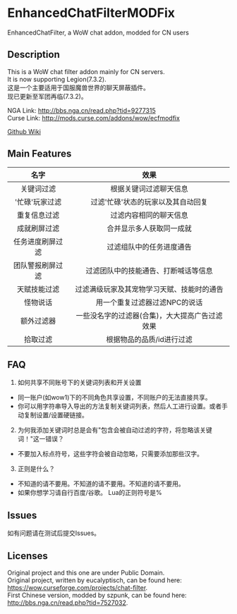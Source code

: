 # EnhancedChatFilterMODFix
EnhancedChatFilter, a WoW chat addon, modded for CN users

Description
-----------

This is a WoW chat filter addon mainly for CN servers.  
It is now supporting Legion(7.3.2).  
这是一个主要适用于国服魔兽世界的聊天屏蔽插件。  
现已更新至军团再临(7.3.2)。  

NGA Link: <http://bbs.nga.cn/read.php?tid=9277315>  
Curse Link: <http://mods.curse.com/addons/wow/ecfmodfix>

[Github Wiki](https://github.com/Rubgrsch/EnhancedChatFilterMODFix/wiki/%E4%BD%BF%E7%94%A8%E8%AF%B4%E6%98%8E)

Main Features
-------------

|名字|效果|
|:---:|:---:|
|关键词过滤|根据关键词过滤聊天信息|
|'忙碌'玩家过滤|过滤'忙碌'状态的玩家以及其自动回复|
|重复信息过滤|过滤内容相同的聊天信息|
|成就刷屏过滤|合并显示多人获取同一成就|
|任务进度刷屏过滤|过滤组队中的任务进度通告|
|团队警报刷屏过滤|过滤团队中的技能通告、打断喊话等信息|
|天赋技能过滤|过滤满级玩家及其宠物学习天赋、技能时的通告|
|怪物说话|用一个重复过滤器过滤NPC的说话|
|额外过滤器|一些没名字的过滤器(合集)，大大提高广告过滤效果|
|拾取过滤|根据物品的品质/id进行过滤|

FAQ
---

1. 如何共享不同账号下的关键词列表和开关设置
  - 同一账户(如wow1)下的不同角色共享设置，不同账户的无法直接共享。
  - 你可以用字符串导入导出的方法复制关键词列表，然后人工进行设置。或者手动复制设置/设置硬链接。

2. 为何我添加关键词时总是会有"包含会被自动过滤的字符，将忽略该关键词！"这一错误？
  - 不要加入标点符号，这些字符会被自动忽略，只需要添加那些汉字。

3. 正则是什么？
  - 不知道的请不要用。不知道的请不要用。不知道的请不要用。
  - 如果你想学习请自行百度/谷歌。 Lua的正则符号是%

Issues
------

如有问题请在测试后提交Issues。

Licenses
--------

Original project and this one are under Public Domain.  
Original project, written by eucalyptisch, can be found here: <https://wow.curseforge.com/projects/chat-filter>.  
First Chinese version, modded by szpunk, can be found here: <http://bbs.nga.cn/read.php?tid=7527032>.  
